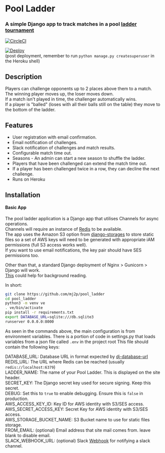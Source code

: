 # Pool Ladder
### A simple Django app to track matches in a pool [ladder tournament](https://en.wikipedia.org/wiki/Ladder_tournament)

[![CircleCI](https://circleci.com/gh/mj2p/pool_ladder/tree/master.svg?style=svg)](https://circleci.com/gh/mj2p/pool_ladder/tree/master)  

[![Deploy](https://www.herokucdn.com/deploy/button.svg)](https://heroku.com/deploy?template=https://github.com/mj2p/pool_ladder/tree/master)  
(post deployment, remember to run `python manage.py createsuperuser` in the Heroku shell)

## Description
Players can challenge opponents up to 2 places above them to a match.  
The winning player moves up, the loser moves down.  
If a match isn't played in time, the challenger automatically wins.  
If a player is "balled" (loses with all their balls still on the table) they move to the bottom of the ladder.

## Features
* User registration with email confirmation.
* Email notification of challenges.
* Slack notification of challenges and match results.
* Configurable match time out.
* Seasons - An admin can start a new season to shuffle the ladder.
* Players that have been challenged can extend the match time out.
* If a player has been challenged twice in a row, they can decline the next challenge.
* Runs on Heroku

## Installation
#### Basic App
The pool ladder application is a Django app that utilises Channels for async operations.  
Channels will require an instance of [Redis](https://redis.io/) to be available.  
The app uses the Amazon S3 option from [django-storages](https://django-storages.readthedocs.io/en/latest/backends/amazon-S3.html) to store static files so a set of AWS keys will need to be generated with appropriate iAM permissions (full S3 access works well).  
If you want to use email notifications, the key pair should have SES permissions too.  
  
Other than that, a standard Django deployment of Nginx > Gunicorn > Django will work.  
[This](https://www.digitalocean.com/community/tutorials/how-to-set-up-django-with-postgres-nginx-and-gunicorn-on-ubuntu-16-04) could help for background reading.  
  
  In short:
```bash
git clone https://github.com/mj2p/pool_ladder
cd pool_ladder
python3 -m venv ve
. ve/bin/activate
pip install -r requirements.txt
export DATABASE_URL=sqlite:///db.sqlite3
runserver 0.0.0.0:8000
```

As seen in the commands above, the main configuration is from environment variables. 
There is a portion of code in settings.py that loads variables from a json file called `.env` in the project root
This file should contain the following keys:

DATABASE_URL: Database URL in format expected by [dj-database-url](https://github.com/jacobian/dj-database-url#url-schema)    
REDIS_URL: The URL where Redis can be reached (usually `redis://localhost:6379`)  
LADDER_NAME: The name of your Pool Ladder. This is displayed on the site header.  
SECRET_KEY: The Django secret key used for secure signing. Keep this secret.  
DEBUG: Set this to `true` to enable debugging. Ensure this is `false` in production.   
AWS_ACCESS_KEY_ID: Key ID for AWS identity with S3/SES access.  
AWS_SECRET_ACCESS_KEY: Secret Key for AWS identity with S3/SES access.  
AWS_STORAGE_BUCKET_NAME: S3 Bucket name to use for static files storage.  
FROM_EMAIL: (optional) Email address that site mail comes from. leave blank to disable email.  
SLACK_WEBHOOK_URL: (optional) Slack [Webhook](https://api.slack.com/incoming-webhooks) for notifying a slack channel.  






 

